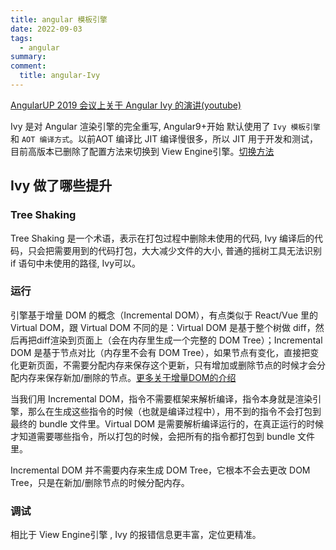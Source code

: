 ```yaml
---
title: angular 模板引擎
date: 2022-09-03
tags:
  - angular 
summary: 
comment:
  title: angular-Ivy
---
```

[AngularUP 2019 会议上关于 Angular Ivy 的演讲(youtube)](https://www.youtube.com/watch?v=x4omLHzRW20)

Ivy 是对 Angular 渲染引擎的完全重写, Angular9+开始 默认使用了 `Ivy 模板引擎` 和 `AOT 编译方式`。以前AOT 编译比 JIT 编译慢很多，所以 JIT 用于开发和测试，目前高版本已删除了配置方法来切换到 View Engine引擎。[切换方法](https://www.infoq.com/news/2021/05/angular-12-ivy-default/)

## Ivy 做了哪些提升
### Tree Shaking
Tree Shaking 是一个术语，表示在打包过程中删除未使用的代码, Ivy 编译后的代码，只会把需要用到的代码打包，大大减少文件的大小, 普通的摇树工具无法识别 if 语句中未使用的路径, Ivy可以。

### 运行

引擎基于增量 DOM 的概念（Incremental DOM），有点类似于 React/Vue 里的 Virtual DOM，跟 Virtual DOM 不同的是：Virtual DOM 是基于整个树做 diff，然后再把diff渲染到页面上（会在内存里生成一个完整的 DOM Tree）；Incremental DOM 是基于节点对比（内存里不会有 DOM Tree），如果节点有变化，直接把变化更新页面，不需要分配内存来保存这个更新，只有增加或删除节点的时候才会分配内存来保存新加/删除的节点。[更多关于增量DOM的介绍](https://medium.com/google-developers/introducing-incremental-dom-e98f79ce2c5f)

当我们用 Incremental DOM，指令不需要框架来解析编译，指令本身就是渲染引擎，那么在生成这些指令的时候（也就是编译过程中），用不到的指令不会打包到最终的 bundle 文件里。Virtual DOM 是需要解析编译运行的，在真正运行的时候才知道需要哪些指令，所以打包的时候，会把所有的指令都打包到 bundle 文件里。

Incremental DOM 并不需要内存来生成 DOM Tree，它根本不会去更改 DOM Tree，只是在新加/删除节点的时候分配内存。

### 调试
相比于 View Engine引擎 , Ivy 的报错信息更丰富，定位更精准。